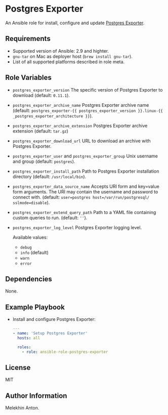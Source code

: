 Postgres Exporter
=================

An Ansible role for install, configure and update [Postgres Exporter](https://github.com/prometheus-community/postgres_exporter).

Requirements
------------

- Supported version of Ansible: 2.9 and highter.
- `gnu-tar` on Mac as deployer host (`brew install gnu-tar`).
- List of all supported platforms described in role meta.

Role Variables
--------------

- `postgres_exporter_version` The specific version of Postgres Exporter to download (default: `0.11.1`).
- `postgres_exporter_archive_name` Postgres Exporter archive name (default: `postgres_exporter-{{ postgres_exporter_version }}.linux-{{ _postgres_exporter_architecture }}`).
- `postgres_exporter_archive_extension` Postgres Exporter archive extension (default: `tar.gz`)
- `postgres_exporter_download_url` URL to download an archive with Postgres Exporter.
- `postgres_exporter_user` and `postgres_exporter_group` Unix username and group (default: `postgres`).
- `postgres_exporter_install_path` Path to Postgres Exporter installation directory (default: `/usr/local/bin`).
- `postgres_exporter_data_source_name` Accepts URI form and key=value form arguments. The URI may contain the username and password to connect with. (default: `user=postgres host=/var/run/postgresql/ sslmode=disable`).
- `postgres_exporter_extend_query_path` Path to a YAML file containing custom queries to run. (default: `''`).
- `postgres_exporter_log_level` Postgres Exporter logging level.

  Available values:
  - `debug`
  - `info` (default)
  - `warn`
  - `error`

Dependencies
------------

None.

Example Playbook
----------------

- Install and configure Postgres Exporter:

  ```yaml
  ---
  - name: 'Setup Postgres Exporter'
    hosts: all

    roles:
      - role: ansible-role-postgres-exporter
  ```

License
-------

MIT

Author Information
------------------

Melekhin Anton.
